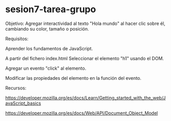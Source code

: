 # sesion7-tarea-grupo

Objetivo: Agregar interactividad al texto "Hola mundo" al hacer clic sobre él, cambiando su color, tamaño o posición.


Requisitos:

Aprender los fundamentos de JavaScript.

A partir del fichero index.html Seleccionar el elemento "h1" usando el DOM.

Agregar un evento "click" al elemento.

Modificar las propiedades del elemento en la función del evento.


Recursos:

https://developer.mozilla.org/es/docs/Learn/Getting_started_with_the_web/JavaScript_basics

https://developer.mozilla.org/es/docs/Web/API/Document_Object_Model
